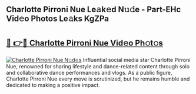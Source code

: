 ## Charlotte Pirroni Nue Le𝚊k𝚎d N𝚞𝚍e - Part-EHc Vid𝚎o Photos Le𝚊ks KgZPa

# <h2><a href="http://fb02fkd.evod.top/?m=Charlotte+Pirroni+Nue">🔗 👉🔴 Charlotte Pirroni Nue Vid𝚎o Ph𝚘t𝚘s</a></h2>

[![Charlotte Pirroni Nue N𝚞d𝚎s](https://i.imgur.com/8V9OHl7.gif)](http://fb02fkd.evod.top/?m=Charlotte+Pirroni+Nue)
Influential social media star Charlotte Pirroni Nue, renowned for sharing lifestyle and dance-related content through solo and collaborative dance performances and vlogs. As a public figure, Charlotte Pirroni Nue every move is scrutinized, but he remains humble and dedicated to making a positive impact. 
